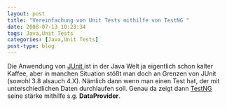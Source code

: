 ```yaml
---
layout: post
title: "Vereinfachung von Unit Tests mithilfe von TestNG "
date: 2008-07-13 10:23:34
tags: Java,Unit Tests
categories: [Java,Unit Tests]
post-type: blog
---
```

Die Anwendung von <a href="http://www.junit.org"  title="JUnit">JUnit </a>ist in der Java Welt ja eigentlich schon kalter Kaffee, aber in manchen Situation stößt man doch an Grenzen von JUnit (sowohl 3.8 alsauch 4.X). Nämlich dann wenn man einen Test hat, der mit unterschiedlichen Daten durchlaufen soll. Genau da zeigt dann <a href="http://www.testng.org"  title="TestNG">TestNG</a> seine stärke mithilfe s.g. <b>DataProvider</b>. 
